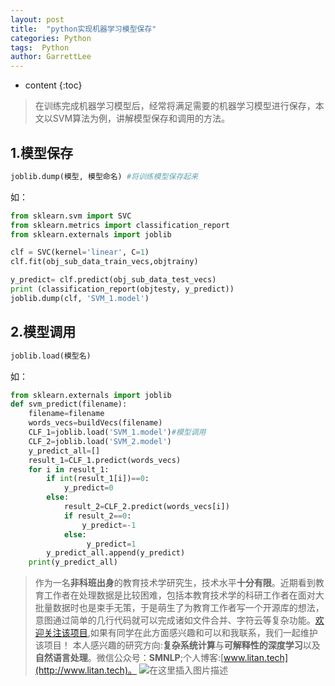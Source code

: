 ```yaml
---
layout: post
title:  "python实现机器学习模型保存"
categories: Python
tags:  Python
author: GarrettLee
---
```


* content
{:toc}

> 在训练完成机器学习模型后，经常将满足需要的机器学习模型进行保存，本文以SVM算法为例，讲解模型保存和调用的方法。
## 1.模型保存
```python
joblib.dump(模型, 模型命名) #将训练模型保存起来
```
如：
```python
from sklearn.svm import SVC 
from sklearn.metrics import classification_report
from sklearn.externals import joblib

clf = SVC(kernel='linear', C=1)
clf.fit(obj_sub_data_train_vecs,objtrainy)

y_predict= clf.predict(obj_sub_data_test_vecs) 
print (classification_report(objtesty, y_predict))
joblib.dump(clf, 'SVM_1.model')
```
## 2.模型调用
```python
joblib.load(模型名)
```
如：
```python
from sklearn.externals import joblib
def svm_predict(filename):
    filename=filename
    words_vecs=buildVecs(filename)
    CLF_1=joblib.load('SVM_1.model')#模型调用
    CLF_2=joblib.load('SVM_2.model')
    y_predict_all=[]
    result_1=CLF_1.predict(words_vecs)
    for i in result_1:
        if int(result_1[i])==0:
            y_predict=0
        else:
            result_2=CLF_2.predict(words_vecs[i])
            if result_2==0:
                y_predict=-1
            else:
                 y_predict=1
        y_predict_all.append(y_predict)
    print(y_predict_all)
```

>作为一名**非科班出身**的教育技术学研究生，技术水平**十分有限**。近期看到教育工作者在处理数据是比较困难，包括本教育技术学的科研工作者在面对大批量数据时也是束手无策，于是萌生了为教育工作者写一个开源库的想法，意图通过简单的几行代码就可以完成诸如文件合并、字符云等复杂功能。[欢迎关注该项目](https://github.com/GarrettLee-CN/Open-Source-Program-for-Educational-Technology),如果有同学在此方面感兴趣和可以和我联系，我们一起维护该项目！
本人感兴趣的研究方向:**复杂系统计算**与**可解释性的深度学习**以及**自然语言处理**。微信公众号：**SMNLP**;个人博客:[www.litan.tech](http://www.litan.tech)。
![在这里插入图片描述](https://img-blog.csdnimg.cn/20200520095930571.png)